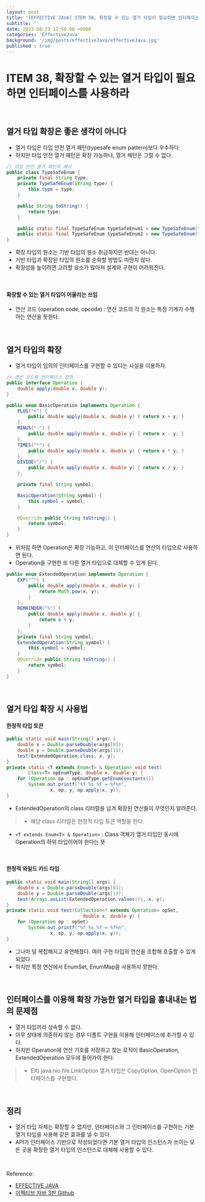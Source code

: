 ```yaml
---
layout: post
title: '[EFFECTIVE JAVA] ITEM 38, 확장할 수 있는 열거 타입이 필요하면 인터페이스를 사용하라'
subtitle: ''
date: 2023-08-23 11:50:00 +0900
categories: 'EffectiveJava'
background: '/img/posts/effectiveJava/effectiveJava.jpg'
published : true
---
```


# ITEM 38, 확장할 수 있는 열거 타입이 필요하면 인터페이스를 사용하라

<br>

## 열거 타입 확장은 좋은 생각이 아니다
- 열거 타입은 타입 안전 열거 패턴(typesafe enum pattern)보다 우수하다.
- 하지만 타입 안전 열거 패턴은 확장 가능하나, 열거 패턴은 그럴 수 없다. 

```java
// 타입 안전 열거 패턴의 예시
public class TypeSafeEnum {
    private final String type;
    private TypeSafeEnum(String type) {
        this.type = type;
    } 

    public String toString() {
        return type;
    }

    public static final TypeSafeEnum typeSafeEnum1 = new TypeSafeEnum("type1");
    public static final TypeSafeEnum typeSafeEnum2 = new TypeSafeEnum("type2");
}
```

- 확장 타입의 원소는 기반 타입의 원소 취급하지만 반대는 아니다.
- 기반 타입과 확장된 타입의 원소를 순회할 방법도 마땅치 않다.
- 확장성을 높이려면 고려할 요소가 많아져 설계와 구현이 어려워진다. 

<br>

#### 확장할 수 있는 열거 타입이 어울리는 쓰임
- 연산 코드 (operation code, opcode) : 연산 코드의 각 원소는 특정 기계가 수행하는 연산을 뜻한다. 

<br>

## 열거 타입의 확장
- 열거 타입이 임의의 인터페이스를 구현할 수 있다는 사실을 이용하자.

```java
// 연산 코드용 인터페이스 정의
public interface Operation {
    double apply(double x, double y);
}
```

```java
public enum BasicOperation implements Operation {
    PLUS("+") {
        public double apply(double x, double y) { return x + y; }
    },
    MINUS("-") {
        public double apply(double x, double y) { return x - y; }
    },
    TIMES("*") {
        public double apply(double x, double y) { return x * y; }
    },
    DIVIDE("/") {
        public double apply(double x, double y) { return x / y; }
    };

    private final String symbol;

    BasicOperation(String symbol) {
        this.symbol = symbol;
    }

    @Override public String toString() {
        return symbol;
    }
}
```

- 위처럼 하면 Operation은 확장 가능하고, 이 인터페이스를 연산의 타입으로 사용하면 된다. 
- Operation을 구현한 또 다른 열거 타입으로 대체할 수 있게 된다. 

```java
public enum ExtendedOperation implements Operation {
    EXP("^") {
        public double apply(double x, double y) {
            return Math.pow(x, y);
        }
    },
    REMAINDER("%") {
        public double apply(double x, double y) {
            return x % y;
        }
    };
    private final String symbol;
    ExtendedOperation(String symbol) {
        this.symbol = symbol;
    }
    @Override public String toString() {
        return symbol;
    }
}
```

<br>

## 열거 타입 확장 시 사용법

#### 한정적 타입 토큰 

```java
public static void main(String[] args) {
    double x = Double.parseDouble(args[0]);
    double y = Double.parseDouble(args[1]);
    test(ExtendedOperation.class, x, y);
}
private static <T extends Enum<T> & Operation> void test(
        Class<T> opEnumType, double x, double y) {
    for (Operation op : opEnumType.getEnumConstants())
        System.out.printf("%f %s %f = %f%n",
                x, op, y, op.apply(x, y));
}
```

- ExtendedOperation의 class 리터럴을 넘겨 확장된 연산들이 무엇인지 알려준다. 
> - 해당 class 리터럴은 한정적 타입 토큰 역할을 한다. 
- `<T extends Enum<T> & Operation>` : Class 객체가 열거 타입인 동시에 Operation의 하위 타입이어야 한다는 뜻

<br>

#### 한정적 와일드 카드 타입

```java
public static void main(String[] args) {
    double x = Double.parseDouble(args[0]);
    double y = Double.parseDouble(args[1]);
    test(Arrays.asList(ExtendedOperation.values()), x, y);
}
private static void test(Collection<? extends Operation> opSet,
                            double x, double y) {
    for (Operation op : opSet)
        System.out.printf("%f %s %f = %f%n",
                x, op, y, op.apply(x, y));
}
```

- 그나마 덜 복잡해지고 유연해졌다. 여러 구현 타입의 연산을 조합해 호출할 수 있게 되었다. 
- 하지만 특정 연산에서 EnumSet, EnumMap을 사용하지 못한다. 

<br>

## 인터페이스를 이용해 확장 가능한 열거 타입을 흉내내는 법의 문제점
- 열거 타입끼리 상속할 수 없다.
- 아무 상태에 의존하지 않는 경우 디폴트 구현을 이용해 인터페이스에 추가할 수 있다. 
- 하지만 Operation에 연산 기호를 저장하고 찾는 로직이 BasicOperation, ExtendedOperation 모두에 들어가야 한다. 
> - EX) java.nio.file.LinkOption 열거 타입은 CopyOption, OpenOption 인터페이스를 구현했다. 

<br>

## 정리
- 열거 타입 자체는 확장할 수 없지만, 인터페이스와 그 인터페이스를 구현하는 기본 열거 타입을 사용해 같은 효과를 낼 수 있다. 
- API가 인터페이스 기반으로 작성되었다면 기본 열거 타입의 인스턴스가 쓰이는 모든 곳을 확장한 열거 타입의 인스턴스로 대체해 사용할 수 있다.

<br>

Reference:

- [EFFECTIVE JAVA](https://front.wemakeprice.com/product/121854081?search_keyword=%25EC%259D%25B4%25ED%258E%2599%25ED%258B%25B0%25EB%25B8%258C%2520%25EC%259E%2590%25EB%25B0%2594&_service=5&_no=1)
- [이펙티브 자바 3판 Github](https://github.com/WegraLee/effective-java-3e-source-code)
